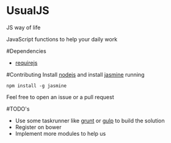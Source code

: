# UsualJS
JS way of life

JavaScript functions to help your daily work

#Dependencies
* [requirejs](http://requirejs.org/docs/start.html)

#Contributing
Install [nodejs](https://nodejs.org/en/) and install [jasmine](https://github.com/jasmine/jasmine-npm) running

`npm install -g jasmine`

Feel free to open an issue or a pull request

#TODO's
* Use some taskrunner like [grunt](http://gruntjs.com/) or [gulp](http://gulpjs.com/) to build the solution
* Register on bower
* Implement more modules to help us
